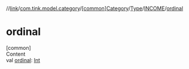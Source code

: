 //[link](../../../../index.md)/[com.tink.model.category](../../../index.md)/[[common]Category](../../index.md)/[Type](../index.md)/[INCOME](index.md)/[ordinal](ordinal.md)



# ordinal  
[common]  
Content  
val [ordinal](ordinal.md): [Int](https://kotlinlang.org/api/latest/jvm/stdlib/kotlin/-int/index.html)  



